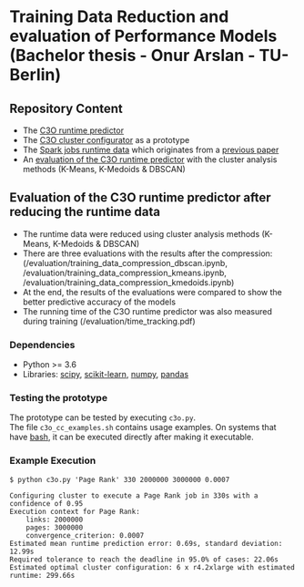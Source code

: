 # Training Data Reduction and evaluation of Performance Models (Bachelor thesis -  Onur Arslan -  TU-Berlin)

## Repository Content

- The [C3O runtime predictor](/RuntimePrediction)
- The [C3O cluster configurator](/ClusterConfiguration) as a prototype
- The [Spark jobs runtime data](/data) which originates from a [previous paper](https://github.com/dos-group/c3o-experiments)
- An [evaluation of the C3O runtime predictor](/evaluation) with the cluster analysis methods (K-Means, K-Medoids & DBSCAN)

## Evaluation of the C3O runtime predictor after reducing the runtime data

- The runtime data were reduced using cluster analysis methods (K-Means, K-Medoids & DBSCAN)
- There are three evaluations with the results after the compression:
  (/evaluation/training_data_compression_dbscan.ipynb,
  /evaluation/training_data_compression_kmeans.ipynb,
  /evaluation/training_data_compression_kmedoids.ipynb)
- At the end, the results of the evaluations were compared to show the better predictive accuracy of the models
- The running time of the C3O runtime predictor was also measured during training (/evaluation/time_tracking.pdf)

### Dependencies

- Python >= 3.6
- Libraries: [scipy](https://pypi.org/project/scipy/), [scikit-learn](https://pypi.org/project/scikit-learn/), [numpy](https://pypi.org/project/numpy/), [pandas](https://pypi.org/project/pandas/)


### Testing the prototype

The prototype can be tested by executing `c3o.py`.  
The file `c3o_cc_examples.sh` contains usage examples. On systems that have [bash](https://en.wikipedia.org/wiki/Bash_\(Unix_shell\)), it can be executed directly after making it executable.


### Example Execution

```
$ python c3o.py 'Page Rank' 330 2000000 3000000 0.0007

Configuring cluster to execute a Page Rank job in 330s with a confidence of 0.95
Execution context for Page Rank:
    links: 2000000
    pages: 3000000
    convergence_criterion: 0.0007
Estimated mean runtime prediction error: 0.69s, standard deviation: 12.99s
Required tolerance to reach the deadline in 95.0% of cases: 22.06s
Estimated optimal cluster configuration: 6 x r4.2xlarge with estimated runtime: 299.66s
```
